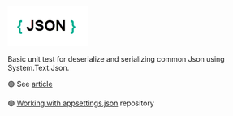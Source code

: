 ![img](assets/title_1.png)

Basic unit test for deserialize and serializing common Json using System.Text.Json.

:green_circle: See [article](https://github.com/karenpayneoregon/unit-test-json/blob/master/article_1.md)

:green_circle: [Working with appsettings.json](https://github.com/karenpayneoregon/appsettings-basics/tree/AccessSqEntity) repository

